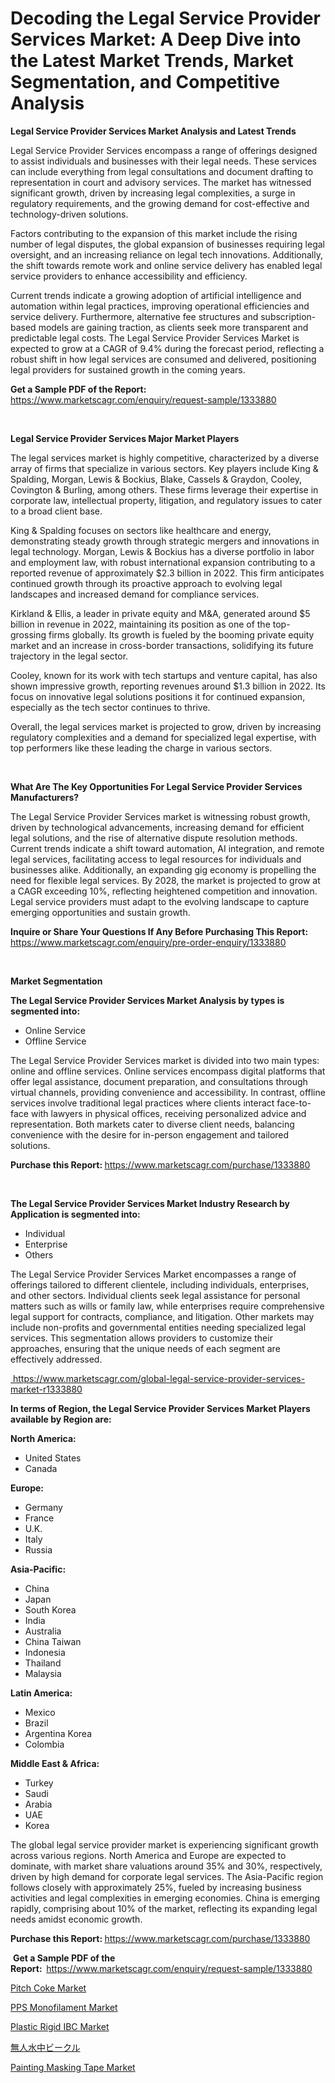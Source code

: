 <p><h1>Decoding the Legal Service Provider Services Market: A Deep Dive into the Latest Market Trends, Market Segmentation, and Competitive Analysis</h1></p><p><strong>Legal Service Provider Services Market Analysis and Latest Trends</strong></p>
<p><p>Legal Service Provider Services encompass a range of offerings designed to assist individuals and businesses with their legal needs. These services can include everything from legal consultations and document drafting to representation in court and advisory services. The market has witnessed significant growth, driven by increasing legal complexities, a surge in regulatory requirements, and the growing demand for cost-effective and technology-driven solutions.</p><p>Factors contributing to the expansion of this market include the rising number of legal disputes, the global expansion of businesses requiring legal oversight, and an increasing reliance on legal tech innovations. Additionally, the shift towards remote work and online service delivery has enabled legal service providers to enhance accessibility and efficiency.</p><p>Current trends indicate a growing adoption of artificial intelligence and automation within legal practices, improving operational efficiencies and service delivery. Furthermore, alternative fee structures and subscription-based models are gaining traction, as clients seek more transparent and predictable legal costs. The Legal Service Provider Services Market is expected to grow at a CAGR of 9.4% during the forecast period, reflecting a robust shift in how legal services are consumed and delivered, positioning legal providers for sustained growth in the coming years.</p></p>
<p><strong>Get a Sample PDF of the Report:&nbsp;</strong> <a href="https://www.marketscagr.com/enquiry/request-sample/1333880?utm_campaign=1197&utm_medium=2&utm_source=Github&utm_content=ia&utm_term=12122024&utm_id=legal-service-provider-services">https://www.marketscagr.com/enquiry/request-sample/1333880</a></p>
<p>&nbsp;</p>
<p><strong>Legal Service Provider Services Major Market Players</strong></p>
<p><p>The legal services market is highly competitive, characterized by a diverse array of firms that specialize in various sectors. Key players include King & Spalding, Morgan, Lewis & Bockius, Blake, Cassels & Graydon, Cooley, Covington & Burling, among others. These firms leverage their expertise in corporate law, intellectual property, litigation, and regulatory issues to cater to a broad client base.</p><p>King & Spalding focuses on sectors like healthcare and energy, demonstrating steady growth through strategic mergers and innovations in legal technology. Morgan, Lewis & Bockius has a diverse portfolio in labor and employment law, with robust international expansion contributing to a reported revenue of approximately $2.3 billion in 2022. This firm anticipates continued growth through its proactive approach to evolving legal landscapes and increased demand for compliance services.</p><p>Kirkland & Ellis, a leader in private equity and M&A, generated around $5 billion in revenue in 2022, maintaining its position as one of the top-grossing firms globally. Its growth is fueled by the booming private equity market and an increase in cross-border transactions, solidifying its future trajectory in the legal sector.</p><p>Cooley, known for its work with tech startups and venture capital, has also shown impressive growth, reporting revenues around $1.3 billion in 2022. Its focus on innovative legal solutions positions it for continued expansion, especially as the tech sector continues to thrive.</p><p>Overall, the legal services market is projected to grow, driven by increasing regulatory complexities and a demand for specialized legal expertise, with top performers like these leading the charge in various sectors.</p></p>
<p>&nbsp;</p>
<p><strong>What Are The Key Opportunities For Legal Service Provider Services Manufacturers?</strong></p>
<p><p>The Legal Service Provider Services market is witnessing robust growth, driven by technological advancements, increasing demand for efficient legal solutions, and the rise of alternative dispute resolution methods. Current trends indicate a shift toward automation, AI integration, and remote legal services, facilitating access to legal resources for individuals and businesses alike. Additionally, an expanding gig economy is propelling the need for flexible legal services. By 2028, the market is projected to grow at a CAGR exceeding 10%, reflecting heightened competition and innovation. Legal service providers must adapt to the evolving landscape to capture emerging opportunities and sustain growth.</p></p>
<p><strong>Inquire or Share Your Questions If Any Before Purchasing This Report:</strong> <a href="https://www.marketscagr.com/enquiry/pre-order-enquiry/1333880?utm_campaign=1197&utm_medium=2&utm_source=Github&utm_content=ia&utm_term=12122024&utm_id=legal-service-provider-services">https://www.marketscagr.com/enquiry/pre-order-enquiry/1333880</a></p>
<p>&nbsp;</p>
<p><strong>Market Segmentation</strong></p>
<p><strong>The Legal Service Provider Services Market Analysis by types is segmented into:</strong></p>
<p><ul><li>Online Service</li><li>Offline Service</li></ul></p>
<p><p>The Legal Service Provider Services market is divided into two main types: online and offline services. Online services encompass digital platforms that offer legal assistance, document preparation, and consultations through virtual channels, providing convenience and accessibility. In contrast, offline services involve traditional legal practices where clients interact face-to-face with lawyers in physical offices, receiving personalized advice and representation. Both markets cater to diverse client needs, balancing convenience with the desire for in-person engagement and tailored solutions.</p></p>
<p><strong>Purchase this Report:&nbsp;</strong><a href="https://www.marketscagr.com/purchase/1333880?utm_campaign=1197&utm_medium=2&utm_source=Github&utm_content=ia&utm_term=12122024&utm_id=legal-service-provider-services">https://www.marketscagr.com/purchase/1333880</a></p>
<p>&nbsp;</p>
<p><strong>The Legal Service Provider Services Market Industry Research by Application is segmented into:</strong></p>
<p><ul><li>Individual</li><li>Enterprise</li><li>Others</li></ul></p>
<p><p>The Legal Service Provider Services Market encompasses a range of offerings tailored to different clientele, including individuals, enterprises, and other sectors. Individual clients seek legal assistance for personal matters such as wills or family law, while enterprises require comprehensive legal support for contracts, compliance, and litigation. Other markets may include non-profits and governmental entities needing specialized legal services. This segmentation allows providers to customize their approaches, ensuring that the unique needs of each segment are effectively addressed.</p></p>
<p><a href="https://www.marketscagr.com/global-legal-service-provider-services-market-r1333880?utm_campaign=1197&utm_medium=2&utm_source=Github&utm_content=ia&utm_term=12122024&utm_id=legal-service-provider-services">&nbsp;https://www.marketscagr.com/global-legal-service-provider-services-market-r1333880</a></p>
<p><strong>In terms of Region, the Legal Service Provider Services Market Players available by Region are:</strong></p>
<p>
    <p> <strong> North America: </strong>
        <ul>
            <li>United States</li>
            <li>Canada</li>
        </ul>
        </p> 
    <p> <strong> Europe: </strong>
        <ul>
            <li>Germany</li>
            <li>France</li>
            <li>U.K.</li>
            <li>Italy</li>
            <li>Russia</li>
        </ul>
        </p> 
    <p> <strong> Asia-Pacific: </strong>
        <ul>
            <li>China</li>
            <li>Japan</li>
            <li>South Korea</li>
            <li>India</li>
            <li>Australia</li>
            <li>China Taiwan</li>
            <li>Indonesia</li>
            <li>Thailand</li>
            <li>Malaysia</li>
        </ul>
        </p> 
    <p> <strong> Latin America: </strong>
        <ul>
            <li>Mexico</li>
            <li>Brazil</li>
            <li>Argentina Korea</li>
            <li>Colombia</li>
        </ul>
        </p> 
    <p> <strong> Middle East & Africa: </strong>
        <ul>
            <li>Turkey</li>
            <li>Saudi</li>
            <li>Arabia</li>
            <li>UAE</li>
            <li>Korea</li>
        </ul>
    </p>
    </p>
<p><p>The global legal service provider market is experiencing significant growth across various regions. North America and Europe are expected to dominate, with market share valuations around 35% and 30%, respectively, driven by high demand for corporate legal services. The Asia-Pacific region follows closely with approximately 25%, fueled by increasing business activities and legal complexities in emerging economies. China is emerging rapidly, comprising about 10% of the market, reflecting its expanding legal needs amidst economic growth.</p></p>
<p><strong>Purchase this Report: </strong><a href="https://www.marketscagr.com/purchase/1333880?utm_campaign=1197&utm_medium=2&utm_source=Github&utm_content=ia&utm_term=12122024&utm_id=legal-service-provider-services">https://www.marketscagr.com/purchase/1333880</a></p>
<p>&nbsp;<strong>Get a Sample PDF of the Report:&nbsp;&nbsp;</strong><a href="https://www.marketscagr.com/enquiry/request-sample/1333880?utm_campaign=1197&utm_medium=2&utm_source=Github&utm_content=ia&utm_term=12122024&utm_id=legal-service-provider-services">https://www.marketscagr.com/enquiry/request-sample/1333880</a></p>
<p><strong></strong></p>
<p><p><a href="https://www.linkedin.com/pulse/future-ready-strategic-insights-global-pitch-coke-market-2024-glnic?utm_campaign=1197&utm_medium=2&utm_source=Github&utm_content=ia&utm_term=12122024&utm_id=legal-service-provider-services">Pitch Coke Market</a></p><p><a href="https://www.linkedin.com/pulse/forecasting-pps-monofilament-market-growth-144-cagr-projections-c2arc?utm_campaign=1197&utm_medium=2&utm_source=Github&utm_content=ia&utm_term=12122024&utm_id=legal-service-provider-services">PPS Monofilament Market</a></p><p><a href="https://www.linkedin.com/pulse/p-factrackr-ho6he?utm_campaign=1197&utm_medium=2&utm_source=Github&utm_content=ia&utm_term=12122024&utm_id=legal-service-provider-services">Plastic Rigid IBC Market</a></p><p><a href="https://github.com/lababdou/Market-Research-Report-List-6/blob/main/853636227494.md?utm_campaign=1197&utm_medium=2&utm_source=Github&utm_content=ia&utm_term=12122024&utm_id=legal-service-provider-services">無人水中ビークル</a></p><p><a href="https://www.linkedin.com/pulse/emerging-trends-painting-masking-tape-market-detailed-overview-gildc?utm_campaign=1197&utm_medium=2&utm_source=Github&utm_content=ia&utm_term=12122024&utm_id=legal-service-provider-services">Painting Masking Tape Market</a></p></p>